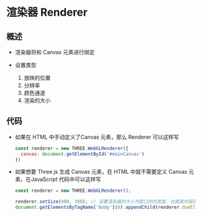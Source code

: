 # 渲染器 Renderer

## 概述

+ 渲染器将和 Canvas 元素进行绑定

+ 设置类型

  1. 放映的位置
  2. 分辨率
  3. 颜色通道
  4. 渲染的大小

## 代码

+ 如果在 HTML 中手动定义了Canvas 元素，那么 Renderer 可以这样写

  ```js
  const renderer = new THREE.WebGLRenderer({
    canvas: document.getElementById('#mainCanvas')
  })
  ```

+ 如果想要 Three.js 生成 Canvas 元素，在 HTML 中就不需要定义 Canvas 元素，在JavaScript 代码中可以这样写

  ```js
  const renderer = new THREE.WebGLRenderer();

  renderer.setSize(400, 300); // 设置渲染器的大小为窗口的内宽度，也就是内容区的宽度
  document.getElementsByTagName['body'](0).appendChild(renderer.domElement);
  ```
